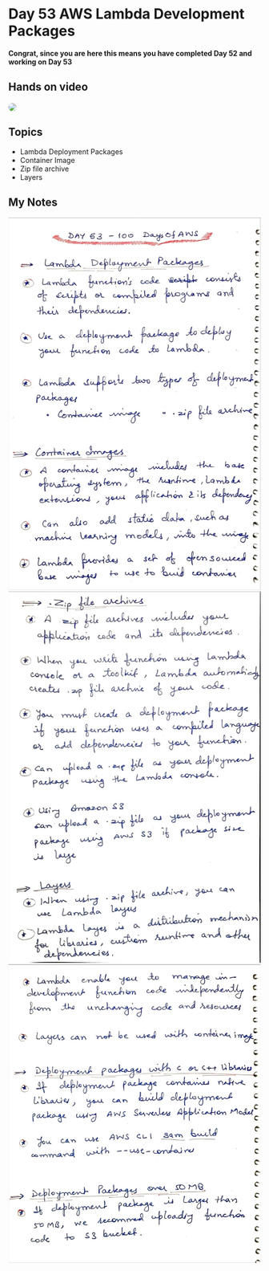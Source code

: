 # Day 53 AWS Lambda Development Packages

**Congrat, since you are here this means you have completed Day 52 and working on Day 53**

## Hands on video
<a href="https://youtu.be/U7940AG2ouU">
<img src="https://i3.ytimg.com/vi/U7940AG2ouU/hqdefault.jpg" align="center" width="200" style="border-radius:40px" />
</a>

## Topics
  - Lambda Deployment Packages
  - Container Image
  - Zip file archive
  - Layers

## My Notes
  ![1](./images/60802d38fea1112a17e95846085a2ab2bb9694a1.jpeg)
  ![2](./images/43aa7e1eed5ddcd97f2a48f4c35d2119e8a504df.jpeg)
  ![3](./images/ca6e7fc5c827efd7501f2208a542c814b6a87436.jpeg)

